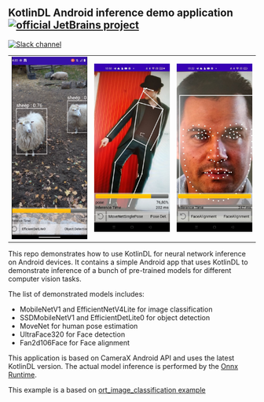 ##  KotlinDL Android inference demo application [![official JetBrains project](http://jb.gg/badges/incubator.svg)](https://confluence.jetbrains.com/display/ALL/JetBrains+on+GitHub)

[![Slack channel](https://img.shields.io/badge/chat-slack-green.svg?logo=slack)](https://kotlinlang.slack.com/messages/kotlindl/)

||||
| ---------- | ----------- | ----------- |
| <img src="./readme_materials/sheeps.png" alt="sheeps" width="200"/>      |    <img src="./readme_materials/pose.jpg" alt="pose" width="200"/>    | <img src="./readme_materials/face.jpg" alt="face" width="200"/> |


This repo demonstrates how to use KotlinDL for neural network inference on Android devices.
It contains a simple Android app that uses KotlinDL to demonstrate inference of a bunch of pre-trained models for different computer vision tasks.

The list of demonstrated models includes:
* MobileNetV1 and EfficientNetV4Lite for image classification
* SSDMobileNetV1 and EfficientDetLite0 for object detection
* MoveNet for human pose estimation
* UltraFace320 for Face detection
* Fan2d106Face for Face alignment

This application is based on CameraX Android API and uses the latest KotlinDL version.
The actual model inference is performed by the [Onnx Runtime](https://github.com/microsoft/onnxruntime).

This example is a based on [ort_image_classification example](https://github.com/guoyu-wang/ort_image_classification_android)
